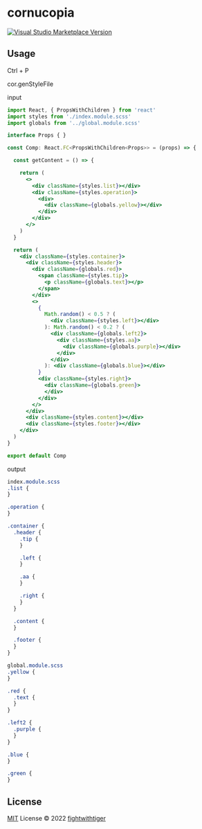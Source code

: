 # cornucopia

<a href="https://marketplace.visualstudio.com/items?itemName=cornucopia" target="__blank"><img src="https://img.shields.io/visual-studio-marketplace/v/cornucopia.svg?color=eee&amp;label=VS%20Code%20Marketplace&logo=visual-studio-code" alt="Visual Studio Marketplace Version" /></a>


## Usage
Ctrl + P

cor.genStyleFile

input
```jsx
import React, { PropsWithChildren } from 'react'
import styles from './index.module.scss'
import globals from '../global.module.scss'

interface Props { }

const Comp: React.FC<PropsWithChildren<Props>> = (props) => {

  const getContent = () => {

    return (
      <>
        <div className={styles.list}></div>
        <div className={styles.operation}>
          <div>
            <div className={globals.yellow}></div>
          </div>
        </div>
      </>
    )
  }

  return (
    <div className={styles.container}>
      <div className={styles.header}>
        <div className={globals.red}>
          <span className={styles.tip}>
            <p className={globals.text}></p>
          </span>
        </div>
        <>
          {
            Math.random() < 0.5 ? (
              <div className={styles.left}></div>
            ): Math.random() < 0.2 ? (
              <div className={globals.left2}>
                <div className={styles.aa}>
                  <div className={globals.purple}></div>
                </div>
              </div>
            ): <div className={globals.blue}></div>
          }
          <div className={styles.right}>
            <div className={globals.green}>
            </div>
          </div>
        </>
      </div>
      <div className={styles.content}></div>
      <div className={styles.footer}></div>
    </div>
  )
}

export default Comp

```

output
```scss
index.module.scss
.list {
}

.operation {
}

.container {
  .header {
    .tip {
    }

    .left {
    }

    .aa {
    }

    .right {
    }
  }

  .content {
  }

  .footer {
  }
} 

global.module.scss
.yellow {
}

.red {
  .text {
  }
}

.left2 {
  .purple {
  }
}

.blue {
}

.green {
} 

```

## License

[MIT](./LICENSE) License © 2022 [fightwithtiger](https://github.com/fightwithtiger)
